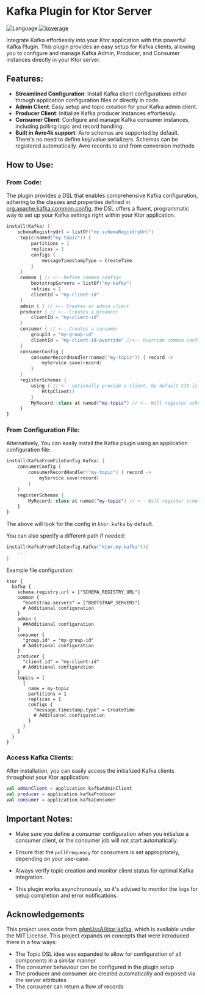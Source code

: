 # Kafka Plugin for Ktor Server

![Language](https://img.shields.io/github/languages/top/flaxoos/flax-ktor-plugins?color=blue&logo=kotlin)
<a href="file:/Users/ido/IdeaProjects/flax-ktor-plugins/ktor-server-kafka/build/reports/kover/html/index.html">![koverage](https://img.shields.io/badge/71.05-yellow?logo=kotlin&label=koverage&style=flat)</a>

Integrate Kafka effortlessly into your Ktor application with this powerful Kafka Plugin. This plugin provides an easy setup for Kafka clients, allowing you to configure and manage Kafka Admin, Producer, and Consumer instances directly in your Ktor server.

## Features:

- **Streamlined Configuration**: Install Kafka client configurations either through application configuration files or directly in code.
- **Admin Client**: Easy setup and topic creation for your Kafka admin client.
- **Producer Client**: Initialize Kafka producer instances effortlessly.
- **Consumer Client**: Configure and manage Kafka consumer instances, including polling logic and record handling.
- **Built in Avro4k support**: Avro schemas are supported by default. There's no need to define key/value serializers. Schemas can be registered automatically. Avro records to and from conversion methods

## How to Use:

### From Code:

The plugin provides a DSL that enables comprehensive Kafka configuration, adhering to the classes and properties defined in [org.apache.kafka.common.config](https://kafka.apache.org/21/javadoc/index.html?org/apache/kafka/common/config/package-summary.html), the DSL offers a fluent, programmatic way to set up your Kafka settings right within your Ktor application.

```kotlin
install(Kafka) {
    schemaRegistryUrl = listOf("my.schemaRegistryUrl")
     topic(named("my-topic")) {
         partitions = 1
         replicas = 1
         configs {
             messageTimestampType = CreateTime
         }
     }
     common { // <-- Define common configs
         bootstrapServers = listOf("my-kafka")
         retries = 1
         clientId = "my-client-id"
     }
     admin { } // <-- Creates an admin client
     producer { // <-- Creates a producer
         clientId = "my-client-id" 
     } 
     consumer { // <-- Creates a consumer
         groupId = "my-group-id"
         clientId = "my-client-id-override" //<-- Override common configurations
     } 
     consumerConfig {
         consumerRecordHandler(named("my-topic")) { record ->
             myService.save(record)
         }
     }
     registerSchemas {
         using { // <-- optionally provide a client, by default CIO is used
             HttpClient()
         }
         MyRecord::class at named("my-topic") // <-- Will register schema upon startup
     }
}
```

### From Configuration File:

Alternatively, You can easily install the Kafka plugin using an application configuration file:

```kotlin
install(KafkaFromFileConfig.Kafka) {
    consumerConfig {
        consumerRecordHandler("my-topic") { record ->
            myService.save(record)
        }
    }
    registerSchemas {
        MyRecord::class at named("my-topic") // <-- Will register schema upon startup
    }
}
```
The above will look for the config in `ktor.kafka` by default.

You can also specify a different path if needed:

```kotlin
install(KafkaFromFileConfig.Kafka("ktor.my.kafka")){
    ...
}
```

Example file configuration:
```hocon
ktor {
  kafka {
    schema.registry.url = ["SCHEMA_REGISTRY_URL"]
    common {
      "bootstrap.servers" = ["BOOTSTRAP_SERVERS"]
      # Additional configuration
    }
    admin {
      ##Additional configuration
    }
    consumer {
      "group.id" = "my-group-id"
      # Additional configuration
    }
    producer {
      "client.id" = "my-client-id"
      # Additional configuration
    }
    topics = [
      {
        name = my-topic
        partitions = 1
        replicas = 1
        configs {
          "message.timestamp.type" = CreateTime
          # Additional configuration
        }
      }
    ]
  }
}
```

### Access Kafka Clients:

After installation, you can easily access the initialized Kafka clients throughout your Ktor application:

```kotlin
val adminClient = application.kafkaAdminClient
val producer = application.kafkaProducer
val consumer = application.kafkaConsumer
```

## Important Notes:

- Make sure you define a consumer configuration when you initialize a consumer client, or the consumer job will not start automatically.

- Ensure that the `pollFrequency` for consumers is set appropriately, depending on your use-case.

- Always verify topic creation and monitor client status for optimal Kafka integration.

- This plugin works asynchronously, so it's advised to monitor the logs for setup completion and error notifications.


## Acknowledgements

This project uses code from [gAmUssA/ktor-kafka](https://github.com/gAmUssA/ktor-kafka), which is available under the MIT License. This project expands on concepts that were introduced there in a few ways:

- The Topic DSL idea was expanded to allow for configuration of all components in a similar manner
- The consumer behaviour can be configured in the plugin setup
- The producer and consumer are created automatically and exposed via the server attributes
- The consumer can return a flow of records
